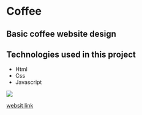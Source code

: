 # Coffee

## Basic coffee website design

## Technologies used in this project

- Html
- Css
- Javascript

![](photo-site.png)

[websit link](https://younes-sh.github.io/Coffee)
